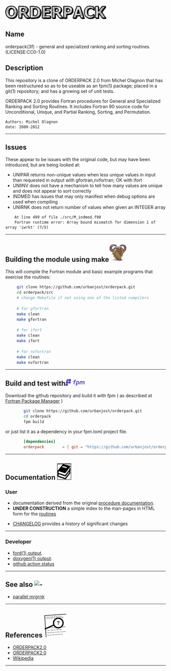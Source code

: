![ORDERPACK](docs/images/orderpack.gif)
## Name
   orderpack(3f) - general and specialized ranking and sorting routines
   (LICENSE:CC0-1.0)

## Description

This repository is a clone of ORDERPACK 2.0 from Michel Olagnon that
has been restructured so as to be useable as an fpm(1) package; placed
in a git(1) repository; and has a growing set of unit tests.

ORDERPACK 2.0 provides Fortran procedures for General and Specialized
Ranking and Sorting Routines.  It includes Fortran 90 source code for
Unconditional, Unique, and Partial Ranking, Sorting, and Permutation.

    Authors: Michel Olagnon
    date: 2000-2012
---
## Issues
  These appear to be issues with the original code, but may have been introduced, 
  but are being looked at:

- UNIPAR returns non-unique values when less unique values in input than requested in output with gfortran,nvfortran; OK with ifort
- UNIINV does not have a mechanism to tell how many values are unique and does not appear to sort correctly
- INDMED has issues that may only manifest when debug options are used when compiling
- UNIRNK does not return number of values when given an INTEGER array
```text
    At line 499 of file ./src/M_indmed.f90
    Fortran runtime error: Array bound mismatch for dimension 1 of array 'iwrkt' (7/5)
```

---

## Building the module using make![gmake](docs/images/gnu.gif)

This will compile the Fortran module and basic example programs that exercise the routines:

```bash
     git clone https://github.com/urbanjost/orderpack.git
     cd orderpack/src
     # change Makefile if not using one of the listed compilers

     # for gfortran
     make clean
     make gfortran

     # for ifort
     make clean
     make ifort

     # for nvfortran
     make clean
     make nvfortran
```

---
## Build and test with![fpm](docs/images/fpm_logo.gif)

   Download the github repository and build it with
   fpm ( as described at [Fortran Package Manager](https://github.com/fortran-lang/fpm) )
```bash
        git clone https://github.com/urbanjost/orderpack.git
        cd orderpack
        fpm build
```

   or just list it as a dependency in your fpm.toml project file.

```toml
        [dependencies]
        orderpack        = { git = "https://github.com/urbanjost/orderpack.git" }
```
---
## Documentation ![docs](docs/images/docs.gif)

### User
   - documentation derived from the original [procedure documentation](https://urbanjost.github.io/orderpack/).
   - **UNDER CONSTRUCTION** a simple index to the man-pages in HTML form for the
   [routines](https://urbanjost.github.io/orderpack/man3.html)
<!--
   and [programs](https://urbanjost.github.io/orderpack/man1.html)

   - A single page that uses javascript to combine all the HTML
     descriptions of the man-pages is at
     [BOOK_orderpack](https://urbanjost.github.io/orderpack/BOOK_orderpack.html).

   - There are man-pages in the repository download in the docs/ directory
     that may be installed on ULS (Unix-Like Systems).

   - ![man-pages](docs/images/manpages.gif)
      + [manpages.zip](https://urbanjost.github.io/orderpack/manpages.zip)
      + [manpages.tgz](https://urbanjost.github.io/orderpack/manpages.tgz)
-->
   - [CHANGELOG](docs/CHANGELOG.md) provides a history of significant changes
---
### Developer
   - [ford(1) output](https://urbanjost.github.io/orderpack/fpm-ford/index.html).
   - [doxygen(1) output](https://urbanjost.github.io/orderpack/doxygen_out/html/index.html).
   - [github action status](docs/STATUS.md)
---
## See also ![-](docs/images/demos.gif)
   * [parallel mrgrnk](https://github.com/cphyc/Fortran-parallel-sort)
---
## References ![-](docs/images/ref.gif)

   * [ORDERPACK2.0](http://www.fortran-2000.com/rank/)
   * [ORDERPACK2.0](https://forge-dga.jouy.inra.fr/svn/qtlmap/trunk/lib/orderpack-2.0/index.html)
   * [Wikipedia](https://en.m.wikipedia.org/wiki/Sorting_algorithm)
---
